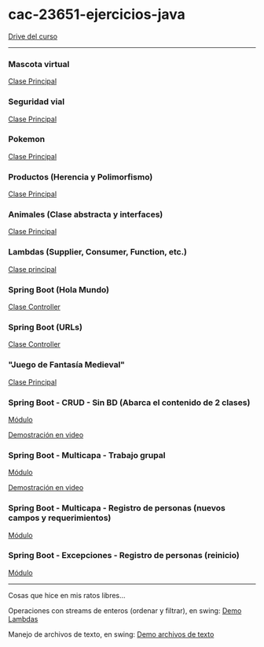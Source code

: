 # cac-23651-ejercicios-java

[Drive del curso](https://drive.google.com/drive/folders/1aPZuaH4ByW00mg9TzuP6fjDlhWjsvdh_?usp=sharing)

---

### Mascota virtual

[Clase Principal](https://github.com/victorManuelMarquez/cac-23651-ejercicios-java/blob/main/mascota/src/main/java/ejecutable/TestApp.java)

### Seguridad vial

[Clase Principal](https://github.com/victorManuelMarquez/cac-23651-ejercicios-java/blob/main/vial/src/main/java/ejecutable/TestApp.java)

### Pokemon

[Clase Principal](https://github.com/victorManuelMarquez/cac-23651-ejercicios-java/blob/main/pokemon/src/main/java/ejecutable/TestApp.java)

### Productos (Herencia y Polimorfismo)

[Clase Principal](https://github.com/victorManuelMarquez/cac-23651-ejercicios-java/blob/main/productos/src/main/java/ejecutable/Distribuidora.java)

### Animales (Clase abstracta y interfaces)

[Clase Principal](https://github.com/victorManuelMarquez/cac-23651-ejercicios-java/blob/main/animales/src/ejecutable/Programa.java)

### Lambdas (Supplier, Consumer, Function, etc.)

[Clase principal](https://github.com/victorManuelMarquez/cac-23651-ejercicios-java/blob/main/lambdas/src/main/java/ejecutable/TestApp.java)

### Spring Boot (Hola Mundo)

[Clase Controller](https://github.com/victorManuelMarquez/cac-23651-ejercicios-java/blob/main/hola-mundo/src/main/java/ar/com/codoacodo/holamundo/controllers/Controller.java)

### Spring Boot (URLs)

[Clase Controller](links/src/main/java/ar/com/codoacodo/links/controller/Controller.java)

### "Juego de Fantasía Medieval"

[Clase Principal](juego-medieval/src/main/java/juego/PlayGame.java)

### Spring Boot - CRUD - Sin BD (Abarca el contenido de 2 clases)

[Módulo](multicapa/src/main/java/ar/com/codoacodo/multicapa)

[Demostración en video](https://youtu.be/HMmXfL3Ivvw)

### Spring Boot - Multicapa - Trabajo grupal

[Módulo](concesionaria/src/main/java/ar/com/codoacodo/concesionaria)

[Demostración en video](https://youtu.be/oAFK2dDeE40)

### Spring Boot - Multicapa - Registro de personas (nuevos campos y requerimientos)

[Módulo](registro-civil/src/main/java/ar/com/codoacodo/registrocivil)

### Spring Boot - Excepciones - Registro de personas (reinicio)

[Módulo](personas/src/main/java/ar/com/codoacodo/personas)

---

Cosas que hice en mis ratos libres...

Operaciones con streams de enteros (ordenar y filtrar), en swing: [Demo Lambdas](avanzado/src/main/java/desktop/DemoLambdas.java)

Manejo de archivos de texto, en swing: [Demo archivos de texto](avanzado/src/main/java/desktop/DemoArchivos.java)
